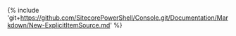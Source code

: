 {% include 'git+https://github.com/SitecorePowerShell/Console.git/Documentation/Markdown/New-ExplicitItemSource.md' %}
